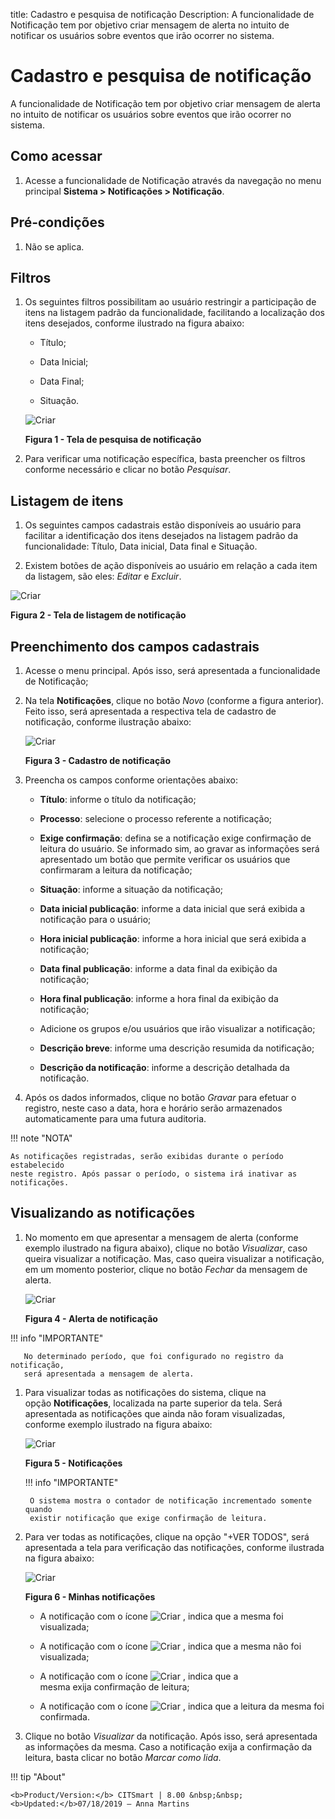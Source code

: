 title: Cadastro e pesquisa de notificação
Description: A funcionalidade de Notificação tem por objetivo criar mensagem de
alerta no intuito de notificar os usuários sobre eventos que irão ocorrer no
sistema.

# Cadastro e pesquisa de notificação

A funcionalidade de Notificação tem por objetivo criar mensagem de alerta no
intuito de notificar os usuários sobre eventos que irão ocorrer no sistema.

Como acessar
----------

1.  Acesse a funcionalidade de Notificação através da navegação no menu
    principal **Sistema > Notificações > Notificação**.

Pré-condições
------------

1.  Não se aplica.

Filtros
------

1.  Os seguintes filtros possibilitam ao usuário restringir a participação de
    itens na listagem padrão da funcionalidade, facilitando a localização dos
    itens desejados, conforme ilustrado na figura abaixo:

    -   Título;

    -   Data Inicial;

    -   Data Final;

    -   Situação.

    ![Criar](images/notification-1.png)
    
    **Figura 1 - Tela de pesquisa de notificação**

1.  Para verificar uma notificação específica, basta preencher os filtros
    conforme necessário e clicar no botão *Pesquisar*.

Listagem de itens
----------------

1.  Os seguintes campos cadastrais estão disponíveis ao usuário para facilitar a
    identificação dos itens desejados na listagem padrão da
    funcionalidade: Título, Data inicial, Data final e Situação.

2.  Existem botões de ação disponíveis ao usuário em relação a cada item da
    listagem, são eles: *Editar* e *Excluir*.

![Criar](images/notification-2.png)

**Figura 2 - Tela de listagem de notificação**

Preenchimento dos campos cadastrais
----------------------------------

1.  Acesse o menu principal. Após isso, será apresentada a funcionalidade de
    Notificação;

2.  Na tela **Notificações**, clique no botão *Novo* (conforme a figura
    anterior). Feito isso, será apresentada a respectiva tela de cadastro de
    notificação, conforme ilustração abaixo:

    ![Criar](images/notification-3.png)    
    
    **Figura 3 - Cadastro de notificação**

1.  Preencha os campos conforme orientações abaixo:

    -   **Título**: informe o título da notificação;

    -   **Processo**: selecione o processo referente a notificação;

    -   **Exige confirmação**: defina se a notificação exige confirmação de
        leitura do usuário. Se informado sim, ao gravar as informações será
        apresentado um botão que permite verificar os usuários que confirmaram a
        leitura da notificação;

    -   **Situação**: informe a situação da notificação;

    -   **Data inicial publicação**: informe a data inicial que será exibida a
        notificação para o usuário;

    -   **Hora inicial publicação**: informe a hora inicial que será exibida a
        notificação;

    -   **Data final publicação**: informe a data final da exibição da
        notificação;

    -   **Hora final publicação**: informe a hora final da exibição da
        notificação;

    -   Adicione os grupos e/ou usuários que irão visualizar a notificação;

    -   **Descrição breve**: informe uma descrição resumida da notificação;

    -   **Descrição da notificação**: informe a descrição detalhada da
        notificação.

2.  Após os dados informados, clique no botão *Gravar* para efetuar o registro,
    neste caso a data, hora e horário serão armazenados automaticamente para uma
    futura auditoria.

!!! note "NOTA"

    As notificações registradas, serão exibidas durante o período estabelecido
    neste registro. Após passar o período, o sistema irá inativar as
    notificações.

Visualizando as notificações
---------------------------

1.  No momento em que apresentar a mensagem de alerta (conforme exemplo
    ilustrado na figura abaixo), clique no botão *Visualizar*, caso queira
    visualizar a notificação. Mas, caso queira visualizar a notificação, em um
    momento posterior, clique no botão *Fechar* da mensagem de alerta.

    ![Criar](images/notification-4.png)
    
    **Figura 4 - Alerta de notificação**

   !!! info "IMPORTANTE"

       No determinado período, que foi configurado no registro da notificação,
       será apresentada a mensagem de alerta.

1.  Para visualizar todas as notificações do sistema, clique na
    opção **Notificações**, localizada na parte superior da tela. Será
    apresentada as notificações que ainda não foram visualizadas, conforme
    exemplo ilustrado na figura abaixo:
    
    ![Criar](images/notification-5.png)
    
    **Figura 5 - Notificações**

    !!! info "IMPORTANTE"

         O sistema mostra o contador de notificação incrementado somente quando
         existir notificação que exige confirmação de leitura.

1.  Para ver todas as notificações, clique na opção "+VER TODOS", será
    apresentada a tela para verificação das notificações, conforme ilustrada na
    figura abaixo:

    ![Criar](images/notification-6.png)
    
    **Figura 6 - Minhas notificações**

    -   A notificação com o ícone ![Criar](images/notification-7.png) , indica que a mesma foi visualizada;

    -   A notificação com o ícone ![Criar](images/notification-8.png) , indica que a mesma não foi visualizada;

    -   A notificação com o ícone ![Criar](images/notification-9.png) , indica que a mesma exija confirmação de
    leitura;

    -   A notificação com o ícone ![Criar](images/notification-10.png) , indica que a leitura da mesma foi confirmada.

1.  Clique no botão *Visualizar* da notificação. Após isso, será apresentada as
    informações da mesma. Caso a notificação exija a confirmação da leitura,
    basta clicar no botão *Marcar como lida*.


!!! tip "About"

    <b>Product/Version:</b> CITSmart | 8.00 &nbsp;&nbsp;
    <b>Updated:</b>07/18/2019 – Anna Martins
